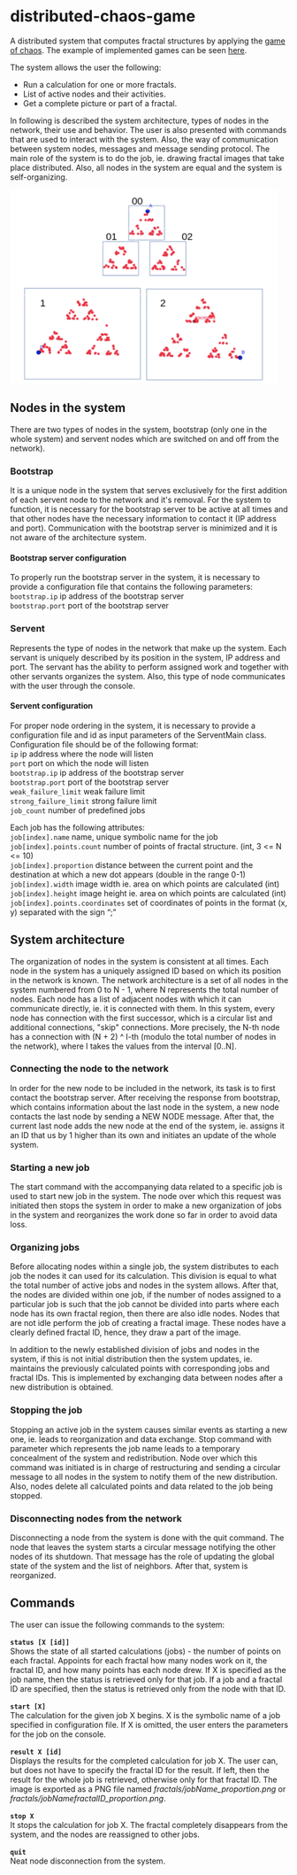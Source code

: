 # distributed-chaos-game
A distributed system that computes fractal structures by applying the [game of chaos](https://www.youtube.com/watch?v=kbKtFN71Lfs). The example of 
implemented games can be seen [here](https://www.geogebra.org/m/yr2XXPms).

The system allows the user the following:
* Run a calculation for one or more fractals.
* List of active nodes and their activities.
* Get a complete picture or part of a fractal.

In following is described the system architecture, types of nodes in the network, their use and behavior. 
The user is also presented with commands that are used to interact with the system.
Also, the way of communication between system nodes, messages and message sending protocol. 
The main role of the system is to do the job, ie. drawing fractal images that take place
distributed. Also, all nodes in the system are equal and the system is self-organizing.

<a href="url"><img src="https://github.com/NDresevic/distributed-chaos-game/blob/master/fractal.png" height="350"></a>

## Nodes in the system

There are two types of nodes in the system, bootstrap (only one in the whole system) and servent nodes
which are switched on and off from the network).

### Bootstrap
It is a unique node in the system that serves exclusively for the first addition of each servent node to the network and it's removal. For the system to function, 
it is necessary for the bootstrap server to be active
at all times and that other nodes have the necessary information to contact it (IP address and port).
Communication with the bootstrap server is minimized and it is not aware of the architecture system.

#### Bootstrap server configuration
To properly run the bootstrap server in the system, it is necessary to provide a configuration file that contains the following parameters:
`bootstrap.ip` ip address of the bootstrap server
<br />`bootstrap.port` port of the bootstrap server

### Servent
Represents the type of nodes in the network that make up the system. Each servant is uniquely described
by its position in the system, IP address and port. The servant has the ability to perform
assigned work and together with other servants organizes the system. Also, this type of node communicates with the user through the console.

#### Servent configuration
For proper node ordering in the system, it is necessary to provide a configuration file and id as input parameters of the ServentMain class. Configuration file
should be of the following format:
<br />`ip` ip address where the node will listen
<br />`port` port on which the node will listen
<br />`bootstrap.ip` ip address of the bootstrap server
<br />`bootstrap.port` port of the bootstrap server
<br />`weak_failure_limit` weak failure limit
<br />`strong_failure_limit` strong failure limit
<br />`job_count` number of predefined jobs

Each job has the following attributes:
<br />`job[index].name` name, unique symbolic name for the job
<br />`job[index].points.count` number of points of fractal structure. (int, 3 <= N <= 10)
<br />`job[index].proportion` distance between the current point and the destination at which a new dot appears (double in the range 0-1)
<br />`job[index].width` image width ie. area on which points are calculated (int)
<br />`job[index].height` image height ie. area on which points are calculated (int)
<br />`job[index].points.coordinates` set of coordinates of points in the format (x, y) separated with the sign “;”

## System architecture

The organization of nodes in the system is consistent at all times. Each node in the system has a uniquely assigned ID based on which its position in the 
network is known. The network architecture is a set of all nodes in the system numbered from 0 to N - 1, where N represents the total number of nodes. 
Each node has a list of adjacent nodes with which it can communicate directly, ie. it is connected with them. In this system, every node has
connection with the first successor, which is a circular list and additional connections, "skip" connections. More precisely, the N-th node has a connection 
with (N + 2) ^ I-th (modulo the total number of nodes in the network), where I takes the values from the interval [0..N].

### Connecting the node to the network
In order for the new node to be included in the network, its task is to first contact the bootstrap server. After receiving the response from bootstrap, which 
contains information about the last node in the system, a new node contacts the last node by sending a NEW NODE message. After that, the current last node adds the 
new node at the end of the system, ie. assigns it an ID that us by 1 higher than its own and initiates an update of the whole system.

### Starting a new job
The start command with the accompanying data related to a specific job is used to start new job in the system. The node over which this request was 
initiated then stops the system in order to make a new organization of jobs in the system and reorganizes the work done so far in order to avoid data loss.

### Organizing jobs
Before allocating nodes within a single job, the system distributes to each job the nodes it can used for its calculation. This division is equal to what the 
total number of active jobs and nodes in the system allows. After that, the nodes are divided within one job, if the number of nodes assigned to a particular 
job is such that the job cannot be divided into parts where each node has its own fractal region, then there are also idle nodes. Nodes that are not idle
perform the job of creating a fractal image. These nodes have a clearly defined fractal ID, hence, they draw a part of the image.

In addition to the newly established division of jobs and nodes in the system, if this is not initial distribution then the system updates, ie. maintains 
the previously calculated points with corresponding jobs and fractal IDs. This is implemented by exchanging data between nodes after a new distribution is obtained.

### Stopping the job
Stopping an active job in the system causes similar events as starting a new one, ie. leads to reorganization and data exchange. Stop command with parameter which
represents the job name leads to a temporary concealment of the system and redistribution. Node over which this command was initiated is in charge of 
restructuring and sending a circular message to all nodes in the system to notify them of the new distribution. Also, nodes delete all calculated points and 
data related to the job being stopped.

### Disconnecting nodes from the network
Disconnecting a node from the system is done with the quit command. The node that leaves the system starts a circular message notifying the other nodes of 
its shutdown. That message has the role of updating the global state of the system and the list of neighbors. After that, system is reorganized.

## Commands

The user can issue the following commands to the system:

**`status [X [id]]`**<br />
Shows the state of all started calculations (jobs) - the number of points on each fractal. Appoints for each fractal how many nodes work on it, the fractal ID, 
and how many points has each node drew. If X is specified as the job name, then the status is retrieved only for that job. If a job and a fractal ID are specified, 
then the status is retrieved only from the node with that ID.

**`start [X]`**<br />
The calculation for the given job X begins. X is the symbolic name of a job specified in configuration file. If X is omitted, the user enters the parameters 
for the job on the console.

**`result X [id]`**<br />
Displays the results for the completed calculation for job X. The user can, but does not have to specify the fractal ID for the result. If left, then the result 
for the whole job is retrieved, otherwise only for that fractal ID. The image is exported as a PNG file named *fractals/jobName_proportion.png* or 
*fractals/jobNamefractalID_proportion.png*.

**`stop X`**<br />
It stops the calculation for job X. The fractal completely disappears from the system, and the nodes are reassigned to other jobs.

**`quit`**<br />
Neat node disconnection from the system.
